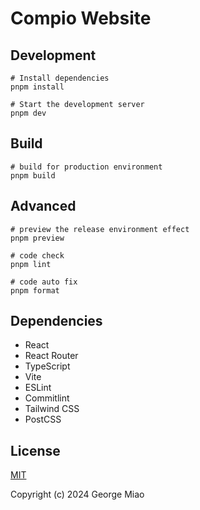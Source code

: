 # Compio Website

## Development

```shell
# Install dependencies
pnpm install

# Start the development server
pnpm dev
```

## Build

```shell
# build for production environment
pnpm build
```

## Advanced

```shell
# preview the release environment effect
pnpm preview

# code check
pnpm lint

# code auto fix
pnpm format
```

## Dependencies

- React
- React Router
- TypeScript
- Vite
- ESLint
- Commitlint
- Tailwind CSS
- PostCSS

## License

[MIT](https://github.com/compio-rs/website/blob/main/LICENSE)

Copyright (c) 2024 George Miao
